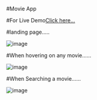 #Movie App

#For Live Demo[Click here...](https://vipul1432.github.io/Movie-App-Using-Api/)

#landing page.....

![image](https://user-images.githubusercontent.com/81670997/168536362-4037cf56-a376-42a1-94fc-a31f35f998c8.png)

#When hovering on any movie......

![image](https://user-images.githubusercontent.com/81670997/168536720-4e6291d9-e262-4c12-886d-b475c80b9dfe.png)

#When Searching a movie......

![image](https://user-images.githubusercontent.com/81670997/168537014-eea5ea9a-b211-47cf-b122-7f6338731418.png)
